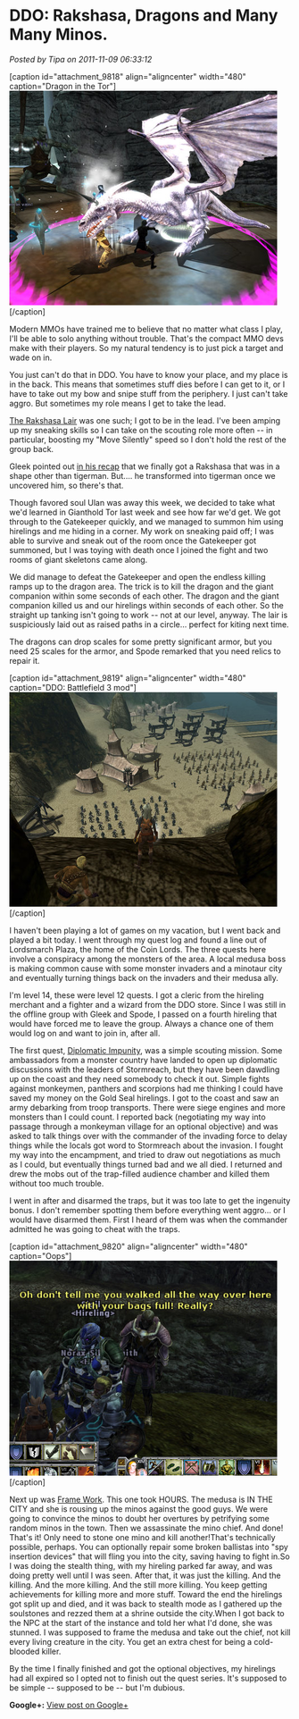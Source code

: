 # DDO: Rakshasa, Dragons and Many Many Minos.

*Posted by Tipa on 2011-11-09 06:33:12*

[caption id="attachment\_9818" align="aligncenter" width="480" caption="Dragon in the Tor"][![](../uploads/2011/11/dndclient-2011-11-07-00-08-02-82.jpg "Dragon in the Tor")](../uploads/2011/11/dndclient-2011-11-07-00-08-02-82.jpg)[/caption]

Modern MMOs have trained me to believe that no matter what class I play, I'll be able to solo anything without trouble. That's the compact MMO devs make with their players. So my natural tendency is to just pick a target and wade on in.

You just can't do that in DDO. You have to know your place, and my place is in the back. This means that sometimes stuff dies before I can get to it, or I have to take out my bow and snipe stuff from the periphery. I just can't take aggro. But sometimes my role means I get to take the lead.

[The Rakshasa Lair](http://ddowiki.com/page/A_Cry_for_Help) was one such; I got to be in the lead. I've been amping up my sneaking skills so I can take on the scouting role more often -- in particular, boosting my "Move Silently" speed so I don't hold the rest of the group back.

Gleek pointed out [in his recap](http://happyduelingddo.blogspot.com/2011/11/rakshasa-claw-rakshasa-claw.html) that we finally got a Rakshasa that was in a shape other than tigerman. But.... he transformed into tigerman once we uncovered him, so there's that.

Though favored soul Ulan was away this week, we decided to take what we'd learned in Gianthold Tor last week and see how far we'd get. We got through to the Gatekeeper quickly, and we managed to summon him using hirelings and me hiding in a corner. My work on sneaking paid off; I was able to survive and sneak out of the room once the Gatekeeper got summoned, but I was toying with death once I joined the fight and two rooms of giant skeletons came along.

We did manage to defeat the Gatekeeper and open the endless killing ramps up to the dragon area. The trick is to kill the dragon and the giant companion within some seconds of each other. The dragon and the giant companion killed us and our hirelings within seconds of each other. So the straight up tanking isn't going to work -- not at our level, anyway. The lair is suspiciously laid out as raised paths in a circle... perfect for kiting next time.

The dragons can drop scales for some pretty significant armor, but you need 25 scales for the armor, and Spode remarked that you need relics to repair it.

[caption id="attachment\_9819" align="aligncenter" width="480" caption="DDO: Battlefield 3 mod"][![](../uploads/2011/11/dndclient-2011-11-08-14-27-04-80.jpg "DDO: Battlefield 3 mod")](../uploads/2011/11/dndclient-2011-11-08-14-27-04-80.jpg)[/caption]

I haven't been playing a lot of games on my vacation, but I went back and played a bit today. I went through my quest log and found a line out of Lordsmarch Plaza, the home of the Coin Lords. The three quests here involve a conspiracy among the monsters of the area. A local medusa boss is making common cause with some monster invaders and a minotaur city and eventually turning things back on the invaders and their medusa ally.

I'm level 14, these were level 12 quests. I got a cleric from the hireling merchant and a fighter and a wizard from the DDO store. Since I was still in the offline group with Gleek and Spode, I passed on a fourth hireling that would have forced me to leave the group. Always a chance one of them would log on and want to join in, after all.

The first quest, [Diplomatic Impunity](http://ddowiki.com/page/Diplomatic_Impunity), was a simple scouting mission. Some ambassadors from a monster country have landed to open up diplomatic discussions with the leaders of Stormreach, but they have been dawdling up on the coast and they need somebody to check it out. Simple fights against monkeymen, panthers and scorpions had me thinking I could have saved my money on the Gold Seal hirelings. I got to the coast and saw an army debarking from troop transports. There were siege engines and more monsters than I could count. I reported back (negotiating my way into passage through a monkeyman village for an optional objective) and was asked to talk things over with the commander of the invading force to delay things while the locals got word to Stormreach about the invasion. I fought my way into the encampment, and tried to draw out negotiations as much as I could, but eventually things turned bad and we all died. I returned and drew the mobs out of the trap-filled audience chamber and killed them without too much trouble.

I went in after and disarmed the traps, but it was too late to get the ingenuity bonus. I don't remember spotting them before everything went aggro... or I would have disarmed them. First I heard of them was when the commander admitted he was going to cheat with the traps.

[caption id="attachment\_9820" align="aligncenter" width="480" caption="Oops"][![](../uploads/2011/11/dndclient-2011-11-08-15-12-56-28.jpg "Oops")](../uploads/2011/11/dndclient-2011-11-08-15-12-56-28.jpg)[/caption]

Next up was [Frame Work](http://ddowiki.com/page/Frame_Work). This one took HOURS. The medusa is IN THE CITY and she is rousing up the minos against the good guys. We were going to convince the minos to doubt her overtures by petrifying some random minos in the town. Then we assassinate the mino chief. And done! That's it! Only need to stone one mino and kill another!That's technically possible, perhaps. You can optionally repair some broken ballistas into "spy insertion devices" that will fling you into the city, saving having to fight in.So I was doing the stealth thing, with my hireling parked far away, and was doing pretty well until I was seen. After that, it was just the killing. And the killing. And the more killing. And the still more killing. You keep getting achievements for killing more and more stuff. Toward the end the hirelings got split up and died, and it was back to stealth mode as I gathered up the soulstones and rezzed them at a shrine outside the city.When I got back to the NPC at the start of the instance and told her what I'd done, she was stunned. I was supposed to frame the medusa and take out the chief, not kill every living creature in the city. You get an extra chest for being a cold-blooded killer.

By the time I finally finished and got the optional objectives, my hirelings had all expired so I opted not to finish out the quest series. It's supposed to be simple -- supposed to be -- but I'm dubious.

**Google+:** [View post on Google+](https://plus.google.com/108460561201888322767/posts/EesRQ1sNd1r)
